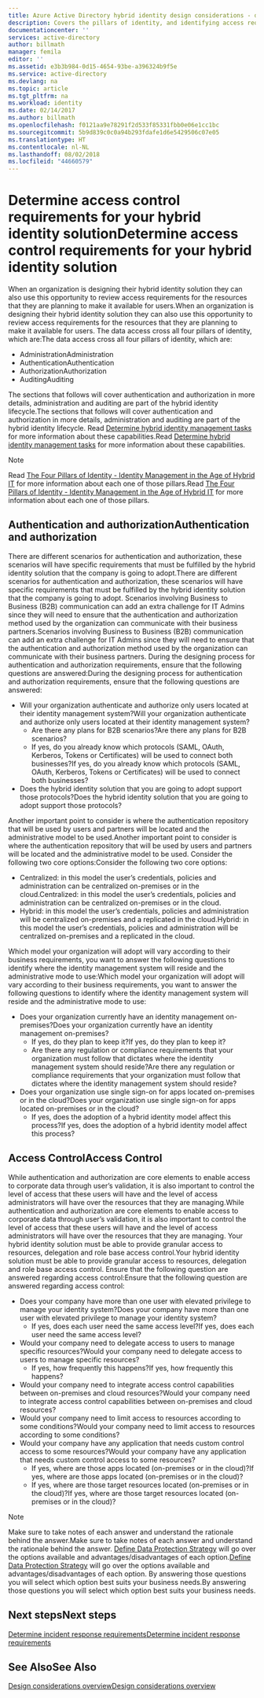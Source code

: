 ```yaml
---
title: Azure Active Directory hybrid identity design considerations - determine access control requirements| Microsoft Docs
description: Covers the pillars of identity, and identifying access requirements for resources for users in a hybrid environment.
documentationcenter: ''
services: active-directory
author: billmath
manager: femila
editor: ''
ms.assetid: e3b3b984-0d15-4654-93be-a396324b9f5e
ms.service: active-directory
ms.devlang: na
ms.topic: article
ms.tgt_pltfrm: na
ms.workload: identity
ms.date: 02/14/2017
ms.author: billmath
ms.openlocfilehash: f0121aa9e78291f2d533f85331fbb0e06e1cc1bc
ms.sourcegitcommit: 5b9d839c0c0a94b293fdafe1d6e5429506c07e05
ms.translationtype: HT
ms.contentlocale: nl-NL
ms.lasthandoff: 08/02/2018
ms.locfileid: "44660579"
---
```

# <a name="determine-access-control-requirements-for-your-hybrid-identity-solution"></a><span data-ttu-id="28eed-103">Determine access control requirements for your hybrid identity solution</span><span class="sxs-lookup"><span data-stu-id="28eed-103">Determine access control requirements for your hybrid identity solution</span></span>
<span data-ttu-id="28eed-104">When an organization is designing their hybrid identity solution they can also use this opportunity to review access requirements for the resources that they are planning to make it available for users.</span><span class="sxs-lookup"><span data-stu-id="28eed-104">When an organization is designing their hybrid identity solution they can also use this opportunity to review access requirements for the resources that they are planning to make it available for users.</span></span> <span data-ttu-id="28eed-105">The data access cross all four pillars of identity, which are:</span><span class="sxs-lookup"><span data-stu-id="28eed-105">The data access cross all four pillars of identity, which are:</span></span>

* <span data-ttu-id="28eed-106">Administration</span><span class="sxs-lookup"><span data-stu-id="28eed-106">Administration</span></span>
* <span data-ttu-id="28eed-107">Authentication</span><span class="sxs-lookup"><span data-stu-id="28eed-107">Authentication</span></span>
* <span data-ttu-id="28eed-108">Authorization</span><span class="sxs-lookup"><span data-stu-id="28eed-108">Authorization</span></span>
* <span data-ttu-id="28eed-109">Auditing</span><span class="sxs-lookup"><span data-stu-id="28eed-109">Auditing</span></span>

<span data-ttu-id="28eed-110">The sections that follows will cover authentication and authorization in more details, administration and auditing are part of the hybrid identity lifecycle.</span><span class="sxs-lookup"><span data-stu-id="28eed-110">The sections that follows will cover authentication and authorization in more details, administration and auditing are part of the hybrid identity lifecycle.</span></span> <span data-ttu-id="28eed-111">Read [Determine hybrid identity management tasks](active-directory-hybrid-identity-design-considerations-hybrid-id-management-tasks.md) for more information about these capabilities.</span><span class="sxs-lookup"><span data-stu-id="28eed-111">Read [Determine hybrid identity management tasks](active-directory-hybrid-identity-design-considerations-hybrid-id-management-tasks.md) for more information about these capabilities.</span></span>

> [!NOTE]
> <span data-ttu-id="28eed-112">Read [The Four Pillars of Identity - Identity Management in the Age of Hybrid IT](http://social.technet.microsoft.com/wiki/contents/articles/15530.the-four-pillars-of-identity-identity-management-in-the-age-of-hybrid-it.aspx) for more information about each one of those pillars.</span><span class="sxs-lookup"><span data-stu-id="28eed-112">Read [The Four Pillars of Identity - Identity Management in the Age of Hybrid IT](http://social.technet.microsoft.com/wiki/contents/articles/15530.the-four-pillars-of-identity-identity-management-in-the-age-of-hybrid-it.aspx) for more information about each one of those pillars.</span></span>
> 
> 

## <a name="authentication-and-authorization"></a><span data-ttu-id="28eed-113">Authentication and authorization</span><span class="sxs-lookup"><span data-stu-id="28eed-113">Authentication and authorization</span></span>
<span data-ttu-id="28eed-114">There are different scenarios for authentication and authorization, these scenarios will have specific requirements that must be fulfilled by the hybrid identity solution that the company is going to adopt.</span><span class="sxs-lookup"><span data-stu-id="28eed-114">There are different scenarios for authentication and authorization, these scenarios will have specific requirements that must be fulfilled by the hybrid identity solution that the company is going to adopt.</span></span> <span data-ttu-id="28eed-115">Scenarios involving Business to Business (B2B) communication can add an extra challenge for IT Admins since they will need to ensure that the authentication and authorization method used by the organization can communicate with their business partners.</span><span class="sxs-lookup"><span data-stu-id="28eed-115">Scenarios involving Business to Business (B2B) communication can add an extra challenge for IT Admins since they will need to ensure that the authentication and authorization method used by the organization can communicate with their business partners.</span></span> <span data-ttu-id="28eed-116">During the designing process for authentication and authorization requirements, ensure that the following questions are answered:</span><span class="sxs-lookup"><span data-stu-id="28eed-116">During the designing process for authentication and authorization requirements, ensure that the following questions are answered:</span></span>

* <span data-ttu-id="28eed-117">Will your organization authenticate and authorize only users located at their identity management system?</span><span class="sxs-lookup"><span data-stu-id="28eed-117">Will your organization authenticate and authorize only users located at their identity management system?</span></span>
  * <span data-ttu-id="28eed-118">Are there any plans for B2B scenarios?</span><span class="sxs-lookup"><span data-stu-id="28eed-118">Are there any plans for B2B scenarios?</span></span>
  * <span data-ttu-id="28eed-119">If yes, do you already know which protocols (SAML, OAuth, Kerberos, Tokens or Certificates) will be used to connect both businesses?</span><span class="sxs-lookup"><span data-stu-id="28eed-119">If yes, do you already know which protocols (SAML, OAuth, Kerberos, Tokens or Certificates) will be used to connect both businesses?</span></span>
* <span data-ttu-id="28eed-120">Does the hybrid identity solution that you are going to adopt support those protocols?</span><span class="sxs-lookup"><span data-stu-id="28eed-120">Does the hybrid identity solution that you are going to adopt support those protocols?</span></span>

<span data-ttu-id="28eed-121">Another important point to consider is where the authentication repository that will be used by users and partners will be located and the administrative model to be used.</span><span class="sxs-lookup"><span data-stu-id="28eed-121">Another important point to consider is where the authentication repository that will be used by users and partners will be located and the administrative model to be used.</span></span> <span data-ttu-id="28eed-122">Consider the following two core options:</span><span class="sxs-lookup"><span data-stu-id="28eed-122">Consider the following two core options:</span></span>

* <span data-ttu-id="28eed-123">Centralized: in this model the user’s credentials, policies and administration can be centralized on-premises or in the cloud.</span><span class="sxs-lookup"><span data-stu-id="28eed-123">Centralized: in this model the user’s credentials, policies and administration can be centralized on-premises or in the cloud.</span></span>
* <span data-ttu-id="28eed-124">Hybrid: in this model the user’s credentials, policies and administration will be centralized on-premises and a replicated in the cloud.</span><span class="sxs-lookup"><span data-stu-id="28eed-124">Hybrid: in this model the user’s credentials, policies and administration will be centralized on-premises and a replicated in the cloud.</span></span>

<span data-ttu-id="28eed-125">Which model your organization will adopt will vary according to their business requirements, you want to answer the following questions to identify where the identity management system will reside and the administrative mode to use:</span><span class="sxs-lookup"><span data-stu-id="28eed-125">Which model your organization will adopt will vary according to their business requirements, you want to answer the following questions to identify where the identity management system will reside and the administrative mode to use:</span></span>

* <span data-ttu-id="28eed-126">Does your organization currently have an identity management on-premises?</span><span class="sxs-lookup"><span data-stu-id="28eed-126">Does your organization currently have an identity management on-premises?</span></span>
  * <span data-ttu-id="28eed-127">If yes, do they plan to keep it?</span><span class="sxs-lookup"><span data-stu-id="28eed-127">If yes, do they plan to keep it?</span></span>
  * <span data-ttu-id="28eed-128">Are there any regulation or compliance requirements that your organization must follow that dictates where the identity management system should reside?</span><span class="sxs-lookup"><span data-stu-id="28eed-128">Are there any regulation or compliance requirements that your organization must follow that dictates where the identity management system should reside?</span></span>
* <span data-ttu-id="28eed-129">Does your organization use single sign-on for apps located on-premises or in the cloud?</span><span class="sxs-lookup"><span data-stu-id="28eed-129">Does your organization use single sign-on for apps located on-premises or in the cloud?</span></span>
  * <span data-ttu-id="28eed-130">If yes, does the adoption of a hybrid identity model affect this process?</span><span class="sxs-lookup"><span data-stu-id="28eed-130">If yes, does the adoption of a hybrid identity model affect this process?</span></span>

## <a name="access-control"></a><span data-ttu-id="28eed-131">Access Control</span><span class="sxs-lookup"><span data-stu-id="28eed-131">Access Control</span></span>
<span data-ttu-id="28eed-132">While authentication and authorization are core elements to enable access to corporate data through user’s validation, it is also important to control the level of access that these users will have and the level of access administrators will have over the resources that they are managing.</span><span class="sxs-lookup"><span data-stu-id="28eed-132">While authentication and authorization are core elements to enable access to corporate data through user’s validation, it is also important to control the level of access that these users will have and the level of access administrators will have over the resources that they are managing.</span></span> <span data-ttu-id="28eed-133">Your hybrid identity solution must be able to provide granular access to resources, delegation and role base access control.</span><span class="sxs-lookup"><span data-stu-id="28eed-133">Your hybrid identity solution must be able to provide granular access to resources, delegation and role base access control.</span></span> <span data-ttu-id="28eed-134">Ensure that the following question are answered regarding access control:</span><span class="sxs-lookup"><span data-stu-id="28eed-134">Ensure that the following question are answered regarding access control:</span></span>

* <span data-ttu-id="28eed-135">Does your company have more than one user with elevated privilege to manage your identity system?</span><span class="sxs-lookup"><span data-stu-id="28eed-135">Does your company have more than one user with elevated privilege to manage your identity system?</span></span>
  * <span data-ttu-id="28eed-136">If yes, does each user need the same access level?</span><span class="sxs-lookup"><span data-stu-id="28eed-136">If yes, does each user need the same access level?</span></span>
* <span data-ttu-id="28eed-137">Would your company need to delegate access to users to manage specific resources?</span><span class="sxs-lookup"><span data-stu-id="28eed-137">Would your company need to delegate access to users to manage specific resources?</span></span>
  * <span data-ttu-id="28eed-138">If yes, how frequently this happens?</span><span class="sxs-lookup"><span data-stu-id="28eed-138">If yes, how frequently this happens?</span></span>
* <span data-ttu-id="28eed-139">Would your company need to integrate access control capabilities between on-premises and cloud resources?</span><span class="sxs-lookup"><span data-stu-id="28eed-139">Would your company need to integrate access control capabilities between on-premises and cloud resources?</span></span>
* <span data-ttu-id="28eed-140">Would your company need to limit access to resources according to some conditions?</span><span class="sxs-lookup"><span data-stu-id="28eed-140">Would your company need to limit access to resources according to some conditions?</span></span>
* <span data-ttu-id="28eed-141">Would your company have any application that needs custom control access to some resources?</span><span class="sxs-lookup"><span data-stu-id="28eed-141">Would your company have any application that needs custom control access to some resources?</span></span>
  * <span data-ttu-id="28eed-142">If yes, where are those apps located (on-premises or in the cloud)?</span><span class="sxs-lookup"><span data-stu-id="28eed-142">If yes, where are those apps located (on-premises or in the cloud)?</span></span>
  * <span data-ttu-id="28eed-143">If yes, where are those target resources located (on-premises or in the cloud)?</span><span class="sxs-lookup"><span data-stu-id="28eed-143">If yes, where are those target resources located (on-premises or in the cloud)?</span></span>

> [!NOTE]
> <span data-ttu-id="28eed-144">Make sure to take notes of each answer and understand the rationale behind the answer.</span><span class="sxs-lookup"><span data-stu-id="28eed-144">Make sure to take notes of each answer and understand the rationale behind the answer.</span></span> <span data-ttu-id="28eed-145">[Define Data Protection Strategy](active-directory-hybrid-identity-design-considerations-data-protection-strategy.md) will go over the options available and advantages/disadvantages of each option.</span><span class="sxs-lookup"><span data-stu-id="28eed-145">[Define Data Protection Strategy](active-directory-hybrid-identity-design-considerations-data-protection-strategy.md) will go over the options available and advantages/disadvantages of each option.</span></span>  <span data-ttu-id="28eed-146">By answering those questions you will select which option best suits your business needs.</span><span class="sxs-lookup"><span data-stu-id="28eed-146">By answering those questions you will select which option best suits your business needs.</span></span>
> 
> 

## <a name="next-steps"></a><span data-ttu-id="28eed-147">Next steps</span><span class="sxs-lookup"><span data-stu-id="28eed-147">Next steps</span></span>
[<span data-ttu-id="28eed-148">Determine incident response requirements</span><span class="sxs-lookup"><span data-stu-id="28eed-148">Determine incident response requirements</span></span>](active-directory-hybrid-identity-design-considerations-incident-response-requirements.md)

## <a name="see-also"></a><span data-ttu-id="28eed-149">See Also</span><span class="sxs-lookup"><span data-stu-id="28eed-149">See Also</span></span>
[<span data-ttu-id="28eed-150">Design considerations overview</span><span class="sxs-lookup"><span data-stu-id="28eed-150">Design considerations overview</span></span>](active-directory-hybrid-identity-design-considerations-overview.md)

